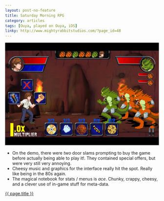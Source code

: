 ```yaml
---
layout: post-no-feature
title: Saturday Morning RPG
category: articles
tags: [Ouya, played on Ouya, iOS]
linky: http://www.mightyrabbitstudios.com/?page_id=48
---
```


<a href="{{page.linky}}">![{{ page.title }}](/images/Saturday-Morning-RPG.jpg)</a>

* On the demo, there were *two* door slams prompting to buy the game before actually being able to play it!. They contained special offers, but were very still very annoying.
* Cheesy music and graphics for the interface really hit the spot. Really like being in the 80s again.
* The magical notebook for stats / menus is *ace*. Chunky, crappy, cheesy, and a clever use of in-game stuff for meta-data.


[{{ page.title }}]({{page.linky}})